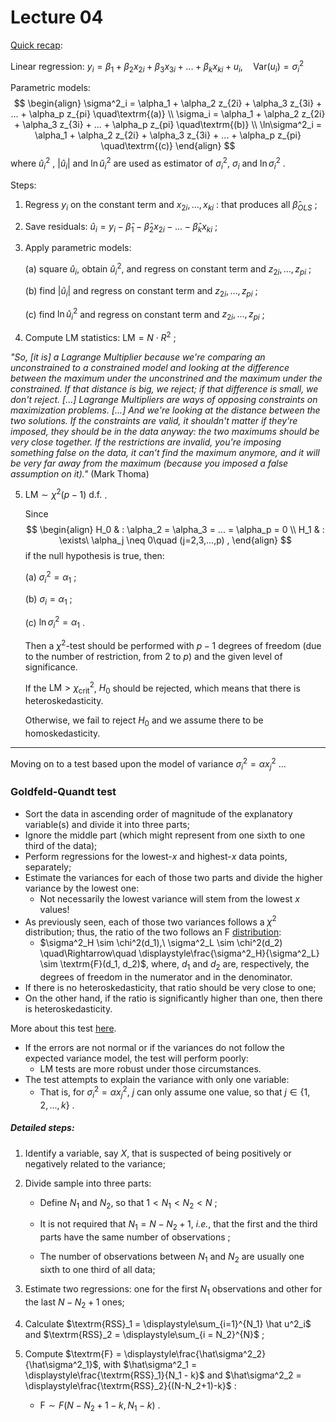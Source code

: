 # Lecture 04

<u>Quick recap</u>:

Linear regression: $y_i = \beta_1 + \beta_2 x_{2i} + \beta_3 x_{3i} + ... + \beta_k x_{ki} + u_i , \quad \text{Var}(u_i) = \sigma^2_i$

Parametric models:
$$
\begin{align}
\sigma^2_i = \alpha_1 + \alpha_2 z_{2i} + \alpha_3 z_{3i} + ... + \alpha_p z_{pi} \quad\textrm{(a)} \\
\sigma_i = \alpha_1 + \alpha_2 z_{2i} + \alpha_3 z_{3i} + ... + \alpha_p z_{pi} \quad\textrm{(b)} \\
\ln\sigma^2_i = \alpha_1 + \alpha_2 z_{2i} + \alpha_3 z_{3i} + ... + \alpha_p z_{pi} \quad\textrm{(c)}
\end{align}
$$
where $\hat u^2_i$ , $|\hat u_i|$ and $\ln \hat u^2_i$ are used as estimator of $\sigma^2_i$, $\sigma_i$ and $\ln \sigma^2_i$ .

Steps:

1. Regress $y_i$ on the constant term and $x_{2i}, ..., x_{ki}$ : that produces all $\hat\beta_{OLS}$ ;
2. Save residuals: $\hat u_i = y_i - \hat\beta_1 - \hat\beta_2 x_{2i} - ... - \hat\beta_k x_{ki}$ ;

3. Apply parametric models:

   (a) square $\hat u_i$, obtain $\hat u^2_i$, and regress on constant term and $z_{2i}, ..., z_{pi}$ ;

   (b) find $|\hat u_i|$ and regress on constant term and $z_{2i}, ..., z_{pi}$ ;

   (c) find $\ln \hat u^2_i$ and regress on constant term and $z_{2i}, ..., z_{pi}$ ;

4. Compute $\textrm{LM}$ statistics: $\textrm{LM} = N \cdot R^2$ ;

<i>"So, [it is] a Lagrange Multiplier because we're comparing an unconstrained to a constrained model and looking at the difference between the maximum under the unconstrined and the maximum under the constrained. If that distance is big, we reject; if that difference is small, we don't reject. [...] Lagrange Multipliers are ways of opposing constraints on maximization problems. [...] And we're looking at the distance between the two solutions. If the constraints are valid, it shouldn't matter if they're imposed, they should be in the data anyway: the two maximums should be very close together. If the restrictions are invalid, you're imposing something false on the data, it can't find the maximum anymore, and it will be very far away from the maximum (because you imposed a false assumption on it)."</i> (Mark Thoma)

5. $\textrm{LM} \sim \chi^2 (p-1) \textrm{ d.f.}$ .

   Since 
   $$
   \begin{align}
   H_0 & : \alpha_2 = \alpha_3 = ... = \alpha_p = 0 \\
   H_1 & : \exists\ \alpha_j \neq 0\quad (j=2,3,...,p) ,
   \end{align}
   $$
    if the null hypothesis is true, then:

   (a) $\sigma^2_i = \alpha_1$ ;

   (b) $\sigma_i = \alpha_1$ ;

   (c) $\ln \sigma^2_i = \alpha_1$ .

   Then a $\chi^2$-test should be performed with $p-1$ degrees of freedom (due to the number of restriction, from $2$ to $p$) and the given level of significance.

   If the $\textrm{LM} > \chi^2_{\textrm{crit}}$, $H_0$ should be rejected, which means that there is heteroskedasticity.

   Otherwise, we fail to reject $H_0$ and we assume there to be homoskedasticity.

***

Moving on to a test based upon the model of variance $\sigma^2_i = \alpha x^2_j$ ...

### Goldfeld-Quandt test

- Sort the data in ascending order of magnitude of the explanatory variable(s) and divide it into three parts;
- Ignore the middle part (which might represent from one sixth to one third of the data);
- Perform regressions for the lowest-$x$ and highest-$x$ data points, separately;
- Estimate the variances for each of those two parts and divide the higher variance by the lowest one:
  - Not necessarily the lowest variance will stem from the lowest $x$ values!
- As previously seen, each of those two variances follows a $\chi^2$ distribution; thus, the ratio of the two follows an $\textrm{F}$ [distribution](https://en.wikipedia.org/wiki/F-distribution):
  - $\sigma^2_H \sim \chi^2(d_1),\ \sigma^2_L \sim \chi^2(d_2) \quad\Rightarrow\quad \displaystyle\frac{\sigma^2_H}{\sigma^2_L} \sim \textrm{F}(d_1, d_2)$, where, $d_1$ and $d_2$ are, respectively, the degrees of freedom in the numerator and in the denominator.
- If there is no heteroskedasticity, that ratio should be very close to one;
- On the other hand, if the ratio is significantly higher than one, then there is heteroskedasticity.

More about this test [here]([https://en.wikipedia.org/wiki/Goldfeld%E2%80%93Quandt_test](https://en.wikipedia.org/wiki/Goldfeld–Quandt_test)).

- If the errors are not normal or if the variances do not follow the expected variance model, the test will perform poorly:
  - $\textrm{LM}$ tests are more robust under those circumstances.
- The test attempts to explain the variance with only one variable:
  - That is, for $\sigma^2_i = \alpha x^2_j$, $j$ can only assume one value, so that $j \in \{1,2,..., k\}$ .

##### Detailed steps:

1. Identify a variable, say $X$, that is suspected of being positively or negatively related to the variance;

2. Divide sample into three parts:

   - Define $N_1$ and $N_2$, so that $1 < N_1 < N_2 < N$ ;

   - It is not required that $N_1 = N - N_2 + 1$, *i.e.*, that the first and the third parts have the same number of observations ;
   - The number of observations between $N_1$ and $N_2$ are usually one sixth to one third of all data;

3. Estimate two regressions: one for the first $N_1$ observations and other for the last $N - N_2 + 1$ ones;

4. Calculate $\textrm{RSS}_1 =  \displaystyle\sum_{i=1}^{N_1} \hat u^2_i$ and $\textrm{RSS}_2 = \displaystyle\sum_{i = N_2}^{N}$ ;

5. Compute $\textrm{F} = \displaystyle\frac{\hat\sigma^2_2}{\hat\sigma^2_1}$, with $\hat\sigma^2_1 = \displaystyle\frac{\textrm{RSS}_1}{N_1 - k}$ and $\hat\sigma^2_2 = \displaystyle\frac{\textrm{RSS}_2}{(N-N_2+1)-k}$ :

   - $\textrm{F} \sim F\big( N-N_2+1-k  , N_1-k \big)$ .

